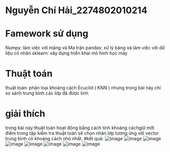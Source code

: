 # Nguyễn Chí Hải_2274802010214
# Famework sử dụng
Numpy: làm việc với mãng và Ma trận
pandas: xử lý bảng và làm việc với dữ liệu có nhãn
sklearn: xây dựng triển khai mô hình học máy
# Thuật toán
thuật toán: phân loại khoảng cách Ecuclid ( KNN ) nhưng trong bài này chỉ so sánh trung bình các lớp đã được tính
# giải thích 
trong bài này thuật toán hoạt động bằng cách tính khoảng cáchgiữ mỡi điểm trong tập kiểm tra thuật toán sẽ chọn nhãn lớp tương ứng với vector trung bình có khoảng cách nhỏ nhất.
#kết quả:
![image](https://github.com/user-attachments/assets/ecc8ec5e-2673-4fa5-9fb4-9495818c6d19)
![image](https://github.com/user-attachments/assets/3f2539a5-a3ce-401b-8972-3b6d74e64ccd)
![image](https://github.com/user-attachments/assets/e6aad5ee-a674-4544-a9ac-f9e90bf62058)
![image](https://github.com/user-attachments/assets/c9d6dfe5-cc63-42f6-9d5f-a4a28f32a455)
![image](https://github.com/user-attachments/assets/6548cddf-8ee4-4207-bc26-f7d0ec216285)
![image](https://github.com/user-attachments/assets/08e31c17-63a0-4348-b30e-f3d94877a7f2)
![image](https://github.com/user-attachments/assets/d0fab4b0-4d5a-4071-81fa-fe3445919ec5)
![image](https://github.com/user-attachments/assets/9e649666-6cb7-424c-a7a9-40805b94d212)







